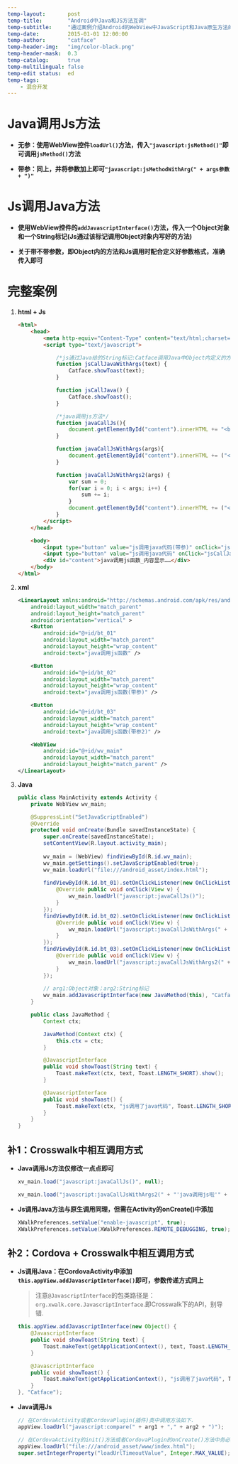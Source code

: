 ```yaml
---
temp-layout:       post
temp-title:        "Android中Java和JS方法互调"
temp-subtitle:     "通过案例介绍Android的WebView中JavaScript和Java原生方法的互相调用"
temp-date:         2015-01-01 12:00:00
temp-author:       "catface"
temp-header-img:   "img/color-black.png"
temp-header-mask:  0.3
temp-catalog:      true
temp-multilingual: false
temp-edit status:  ed
temp-tags:
    - 混合开发
---
```


# Java调用Js方法

- **无参：使用WebView控件`loadUrl()`方法，传入`"javascript:jsMethod()"`即可调用`jsMethod()`方法**

- **带参：同上，并将参数加上即可`"javascript:jsMethodWithArg(" + args参数 + ")"`**


# Js调用Java方法

- **使用WebView控件的`addJavascriptInterface()`方法，传入一个Object对象和一个String标记(Js通过该标记调用Object对象内写好的方法)**

- **关于带不带参数，即Object内的方法和Js调用时配合定义好参数格式，准确传入即可**


# 完整案例

1. **html + Js**

	``` html
	<html>
		<head>
			<meta http-equiv="Content-Type"	content="text/html;charset=utf-8">
			<script type="text/javascript">
	
				/*js通过Java给的String标记:Catface调用Java中Object内定义的方法*/
				function jsCallJavaWithArgs(text) {
		        	Catface.showToast(text);
		    	}
	
		   		function jsCallJava() {
		        	Catface.showToast();
		    	}
	
		    	/*java调用js方法*/
		    	function javaCallJs(){
			 		document.getElementById("content").innerHTML += "<br>java调用了js函数";
				}
	
				function javaCallJsWithArgs(args){
			 		document.getElementById("content").innerHTML += ("<br>" + args);
				}
	
				function javaCallJsWithArgs2(args) {
					var sum = 0;
					for(var i = 0; i < args; i++) {
						sum += i;
					}
			 		document.getElementById("content").innerHTML += ("<br>" + sum);
				}
			</script>
		</head>
	
		<body>
			<input type="button" value="js调用java代码(带参)" onClick="jsCallJavaWithArgs('我从js写到java上啦')" /><br/>
			<input type="button" value="js调用java代码" onClick="jsCallJava()" /><br/>
			<div id="content">java调用js函数_内容显示……</div>
		</body>
	</html>
	```

2. **xml**

	``` xml
	<LinearLayout xmlns:android="http://schemas.android.com/apk/res/android"
	    android:layout_width="match_parent"
	    android:layout_height="match_parent"
	    android:orientation="vertical" >
	    <Button
	        android:id="@+id/bt_01"
	        android:layout_width="match_parent"
	        android:layout_height="wrap_content"
	        android:text="java调用js函数" />
	
	    <Button
	        android:id="@+id/bt_02"
	        android:layout_width="match_parent"
	        android:layout_height="wrap_content"
	        android:text="java调用js函数(带参)" />
	
	    <Button
	        android:id="@+id/bt_03"
	        android:layout_width="match_parent"
	        android:layout_height="wrap_content"
	        android:text="java调用js函数(带参2)" />
	
	    <WebView
	        android:id="@+id/wv_main"
	        android:layout_width="match_parent"
	        android:layout_height="match_parent" />
	</LinearLayout>
	```

3. **Java**

	``` java
	public class MainActivity extends Activity {
		private WebView wv_main;
	
		@SuppressLint("SetJavaScriptEnabled")
		@Override
		protected void onCreate(Bundle savedInstanceState) {
			super.onCreate(savedInstanceState);
			setContentView(R.layout.activity_main);
			
			wv_main = (WebView) findViewById(R.id.wv_main);	
			wv_main.getSettings().setJavaScriptEnabled(true);	
			wv_main.loadUrl("file:///android_asset/index.html");
			 
			findViewById(R.id.bt_01).setOnClickListener(new OnClickListener() {
				@Override public void onClick(View v) {
					wv_main.loadUrl("javascript:javaCallJs()");
				}
			});
			findViewById(R.id.bt_02).setOnClickListener(new OnClickListener() {
				@Override public void onClick(View v) {
					wv_main.loadUrl("javascript:javaCallJsWithArgs(" + "'我从java写到js上啦'" + ")");
				}
			});
			findViewById(R.id.bt_03).setOnClickListener(new OnClickListener() {
				@Override public void onClick(View v) {
					wv_main.loadUrl("javascript:javaCallJsWithArgs2(" + 10 + ")");
				}
			});
			
			// arg1:Object对象；arg2:String标记
			wv_main.addJavascriptInterface(new JavaMethod(this), "Catface");
		}
	
		public class JavaMethod {
			Context ctx;
	
			JavaMethod(Context ctx) {
				this.ctx = ctx;
			}
	
			@JavascriptInterface
			public void showToast(String text) {
				Toast.makeText(ctx, text, Toast.LENGTH_SHORT).show();
			}
	
			@JavascriptInterface
			public void showToast() {
				Toast.makeText(ctx, "js调用了java代码", Toast.LENGTH_SHORT).show();
			}
		}
	}
	```

## 补1：Crosswalk中相互调用方式

- **Java调用Js方法仅修改一点点即可**
	
	``` java
	xv_main.load("javascript:javaCallJs()", null);
	```

	``` java
	xv_main.load("javascript:javaCallJsWithArgs2(" + "'java调用js啦'" + ")", null);
	```

- **Js调用Java方法与原生调用同理，但需在Activity的onCreate()中添加**
	
	``` java
	XWalkPreferences.setValue("enable-javascript", true);
	XWalkPreferences.setValue(XWalkPreferences.REMOTE_DEBUGGING, true);
	```

## 补2：Cordova + Crosswalk中相互调用方式

- **Js调用Java：在CordovaActivity中添加`this.appView.addJavascriptInterface()`即可，参数传递方式同上**

	>注意`@JavascriptInterface`的包类路径是：`org.xwalk.core.JavascriptInterface`.即Crosswalk下的API，别导错.
	
	``` java
	this.appView.addJavascriptInterface(new Object() {
		@JavascriptInterface 
		public void showToast(String text) {
			Toast.makeText(getApplicationContext(), text, Toast.LENGTH_SHORT).show();
		}
	
		@JavascriptInterface
		public void showToast() {
			Toast.makeText(getApplicationContext(), "js调用了java代码", Toast.LENGTH_SHORT).show();
		}
	}, "Catface");
	```

- **Java调用Js**

	``` java
	// 在CordovaActivity或者CordovaPlugin(插件)类中调用方法如下.
	appView.loadUrl("javascript:compare(" + arg1 + "," + arg2 + ")");

	// 在CordovaActivity的init()方法或者CordovaPlugin的onCreate()方法中务必添加，否则后果自负.
	appView.loadUrl("file:///android_asset/www/index.html");
	super.setIntegerProperty("loadUrlTimeoutValue", Integer.MAX_VALUE);
	```
